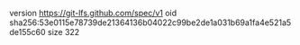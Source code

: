 version https://git-lfs.github.com/spec/v1
oid sha256:53e0115e78739de21364136b04022c99be2de1a031b69a1fa4e521a5de155c60
size 322
